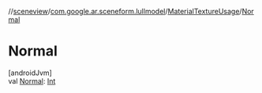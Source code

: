 //[sceneview](../../../index.md)/[com.google.ar.sceneform.lullmodel](../index.md)/[MaterialTextureUsage](index.md)/[Normal](-normal.md)

# Normal

[androidJvm]\
val [Normal](-normal.md): [Int](https://kotlinlang.org/api/latest/jvm/stdlib/kotlin/-int/index.html)

